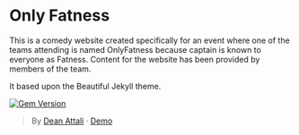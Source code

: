 # Only Fatness

This is a comedy website created specifically for an event where one of the teams attending is named OnlyFatness because captain is known to everyone as Fatness.  Content for the website has been provided by members of the team.

It based upon the Beautiful Jekyll theme.

[![Gem Version](https://badge.fury.io/rb/beautiful-jekyll-theme.svg)](https://badge.fury.io/rb/beautiful-jekyll-theme)

> By [Dean Attali](https://deanattali.com) &middot; [Demo](https://beautifuljekyll.com/)
